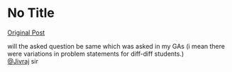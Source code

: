 # No Title

[Original Post](https://discourse.onlinedegree.iitm.ac.in/t/169029/14)

<p>will the asked question be same which was asked in my GAs (i mean there were variations in problem statements for diff-diff students.)<br>
<a class="mention" href="/u/jivraj">@Jivraj</a>  sir</p>